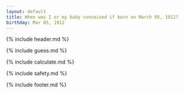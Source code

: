 ```yaml
---
layout: default
title: When was I or my baby conceived if born on March 05, 1912?
birthday: Mar 05, 1912
---
```


{% include header.md %}

{% include guess.md %}

{% include calculate.md %}

{% include safety.md %}

{% include footer.md %}



